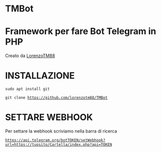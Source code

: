 # TMBot
# Framework per fare Bot Telegram in PHP
Creato da <a href="https://t.me/LorenzoTM88">LorenzoTM88</a>

# INSTALLAZIONE
<code>sudo apt install git</code>

<code>git clone https://github.com/lorenzotm88/TMBot</code>

# SETTARE WEBHOOK
Per settare la webhook scriviamo nella barra di ricerca

<code>https://api.telegram.org/botTOKEN/setWebhook?url=https://tuosito/Cartella/index.php?api=TOKEN
